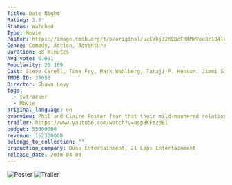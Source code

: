 ```yaml
---
Title: Date Night
Rating: 3.5
Status: Watched
Type: Movie
Poster: https://image.tmdb.org/t/p/original/ucEWhj32KEDcFKHMWVeu8r1Q4ld.jpg
Genre: Comedy, Action, Adventure
Duration: 88 minutes
Avg vote: 6.091
Popularity: 26.169
Cast: Steve Carell, Tina Fey, Mark Wahlberg, Taraji P. Henson, Jimmi Simpson, Common, William Fichtner, Leighton Meester, J.B. Smoove, Kristen Wiig, James Franco, Mila Kunis, Mark Ruffalo
TMDB ID: 35056
Director: Shawn Levy
tags:
  - tvtracker
  - Movie
original_language: en
overview: Phil and Claire Foster fear that their mild-mannered relationship may be falling into a stale rut. During their weekly date night, their dinner reservation leads to their being mistaken for a couple of thieves—and now a number of unsavoury characters want Phil and Claire killed.
trailer: https://www.youtube.com/watch?v=aspBKFz2dBI
budget: 55000000
revenue: 152300000
belongs_to_collection: ""
production_company: Dune Entertainment, 21 Laps Entertainment
release_date: 2010-04-08
---
```

![Poster](https://image.tmdb.org/t/p/original/ucEWhj32KEDcFKHMWVeu8r1Q4ld.jpg)
![Trailer](https://www.youtube.com/watch?v=aspBKFz2dBI)